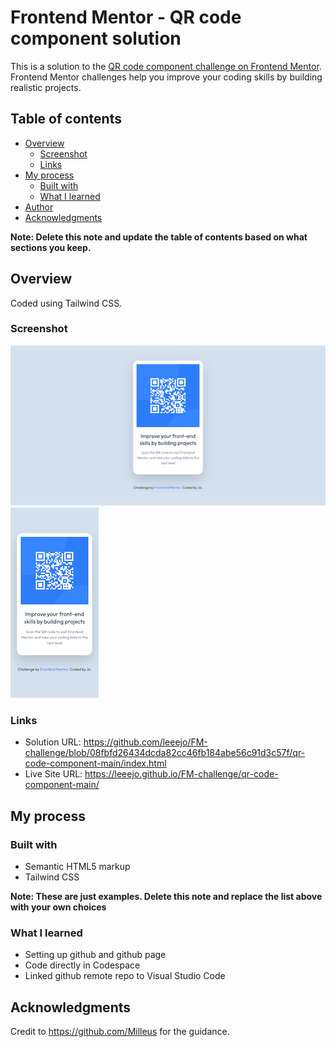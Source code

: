 # Frontend Mentor - QR code component solution

This is a solution to the [QR code component challenge on Frontend Mentor](https://www.frontendmentor.io/challenges/qr-code-component-iux_sIO_H). Frontend Mentor challenges help you improve your coding skills by building realistic projects. 

## Table of contents

- [Overview](#overview)
  - [Screenshot](#screenshot)
  - [Links](#links)
- [My process](#my-process)
  - [Built with](#built-with)
  - [What I learned](#what-i-learned)
- [Author](#author)
- [Acknowledgments](#acknowledgments)

**Note: Delete this note and update the table of contents based on what sections you keep.**

## Overview
Coded using Tailwind CSS.

### Screenshot

![](./ss-qrdt.png)
![](./ss-qrm.png)


### Links

- Solution URL: https://github.com/leeejo/FM-challenge/blob/08fbfd26434dcda82cc46fb184abe56c91d3c57f/qr-code-component-main/index.html
- Live Site URL: https://leeejo.github.io/FM-challenge/qr-code-component-main/

## My process

### Built with

- Semantic HTML5 markup
- Tailwind CSS

**Note: These are just examples. Delete this note and replace the list above with your own choices**

### What I learned

- Setting up github and github page
- Code directly in Codespace
- Linked github remote repo to Visual Studio Code


## Acknowledgments

Credit to https://github.com/Milleus for the guidance.
